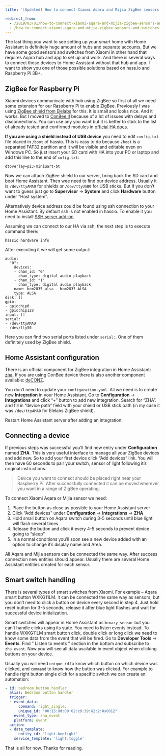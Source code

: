 ```yaml
---
title: '[Updated] How to connect Xiaomi Aqara and Mijia ZigBee sensors and switches to Home Assistant without hub'

redirect_from:
  - /2019/03/01/how-to-connect-xiaomi-aqara-and-mijia-zigbee-sensors-and-switches-to-home-assistant-without-hub
  - /how-to-connect-xiaomi-aqara-and-mijia-zigbee-sensors-and-switches-to-home-assistant-without-hub
---
```


The last thing you want to see setting up your smart home with Home Assistant is definitely huge amount of hubs and separate accounts. But we have some good sensors and switches from Xiaomi in other hand that requires Aqara hub and app to set up and work. And there is several ways to connect those devices to Home Assistant without that hub and app. I want to show you one of those possible solutions based on hass.io and Raspberry Pi 3B+.

## ZigBee for Raspberry Pi

Xiaomi devices communicate with hub using ZigBee so first of all we need some extension for our Raspberry Pi to enable ZigBee. Previously I was using [ZigBee shield from Elelabs](https://elelabs.com/products/elelabs_zigbee_shield.html) for this. It is small and looks nice. And it works. But I moved to [ConBee II](https://www.phoscon.de/en/conbee2) because of a lot of issues with delays and disconnections. You can use any you want but it is better to stick to the list of already tested and confirmed modules in [official HA docs](https://www.home-assistant.io/components/zha/).

**If you are using a shield instead of USB device** you need to edit `config.txt` file placed in `/boot` of hassio. This is easy to do because `/boot` is a separated FAT32 partition and it will be visible and editable even on Windows PC. So just insert your SD card with HA into your PC or laptop and add this line to the end of `cofig.txt`:

```
dtoverlay=pi3-miniuart-bt
```

Now we can attach ZigBee shield to our server, bring back the SD card and boot Home Assistant. Then wee need to find our device address. Usually it is `/dev/ttyAMA0` for shields or `/dev/ttyUSB0` for USB sticks. But if you don’t want to guess just go to **Supervisor** -> **System** and click **Hardware** button under “Host system”.

Alternatively device address could be found using ssh connection to your Home Assistant. By default ssh is not enabled in hassio. To enable it you need to install [SSH server add-on](https://www.home-assistant.io/addons/ssh/).

Assuming we can connect to our HA via ssh, the next step is to execute command there:

```
hassio hardware info
```

After executing it we will get some output:

```
audio:
  "0":
    devices:
    - chan_id: "0"
      chan_type: digital audio playback
    - chan_id: "1"
      chan_type: digital audio playback
    name: bcm2835_alsa - bcm2835 ALSA
    type: ALSA
disk: []
gpio:
- gpiochip0
- gpiochip128
input: []
serial:
- /dev/ttyAMA0
- /dev/ttyS0
```

Here you can find two serial ports listed under `serial:`. One of them definitely used by ZigBee shield.

<div class="adsblock">
<script async src="https://pagead2.googlesyndication.com/pagead/js/adsbygoogle.js"></script>
<ins class="adsbygoogle"
     style="display:block; text-align:center;"
     data-ad-layout="in-article"
     data-ad-format="fluid"
     data-ad-client="ca-pub-6530242109614004"
     data-ad-slot="2178866199"></ins>
<script>
     (adsbygoogle = window.adsbygoogle || []).push({});
</script>
</div>

## Home Assistant configuration

There is an official component for ZigBee integration in Home Assistant: [zha](https://www.home-assistant.io/components/zha/). If you are using ConBee device there is also another component available: [deCONZ](https://www.home-assistant.io/integrations/deconz/).

You don’t need to update your `configuration.yaml`. All we need is to create new **Integration** in your Home Assistant. Go to **Configuration** -> **Integrations** and click “+” button to add new integration. Search for “ZHA”. and fill in “device path” field with your shield or USB stick path (in my case it was `/dev/ttyAMA0` for Elelabs ZigBee shield).

Restart Home Assistant server after adding an integration.

## Connecting a device

If previous steps was successful you’ll find new entry under **Configuration** named **ZHA**. This is very useful interface to manage all your ZigBee devices and add new. So to add your first device click “Add devices” link. You will then have 60 seconds to pair your switch, sensor of light following it’s original instructions.

> Device you want to connect should be placed right near your Raspberry Pi. After successfully connected it can be moved wherever you want in a range of ZigBee operating.

To connect Xiaomi Aqara or Mijia sensor we need:

1. Place the button as close as possible to your Home Assistant server
2. Click “Add devices” under **Configuration** -> **Integrations** -> **ZHA**
3. Hold small button on Aqara switch during 3-5 seconds until blue light will flash several times
4. Release the button and click it every 4-5 seconds to prevent device going to “sleep”
5. In a normal conditions you’ll soon see a new device added with an option to change it’s display name and Area.

All Aqara and Mijia sensors can be connected the same way. After success connection new entities should appear. Usually there are several Home Assistant entities created for each sensor.

## Smart switch handling

There is several types of smart switches from Xiaomi. For example – Aqara smart button WXKG11LM. It can be connected the same way as sensors, but you don’t need to click a button on device every second in step 4. Just hold reset button for 3-5 seconds, release it after blue light flashes and wait for successful device initialization.

Smart switches will appear in Home Assistant as `binary_sensor` but you can’t handle clicks using its state. You need to listen events instead. To handle WXKG11LM smart button click, double click or long click we need to know some data from the event that will be fired. Go to **Developer Tools** -> **Events**. Find ” Listen to events ” section in the bottom and subscribe to `zha_event`. Now you will see all data available in event object when clicking buttons on your device.

Usually you will need `unique_id` to know which button on which device was clicked, and `command` to know how the button was clicked. For example to handle right button single click for a specific switch we can create an automation:

```yaml
- id: bedroom_button_handler
  alias: Bedroom button handler
  trigger:
  - event_data:
      command: right_single,
      unique_id: "00:15:8d:00:02:c9:39:62:2:0x0012"
    event_type: zha_event
    platform: event
  action:
  - data_template:
      entity_id: 'light.bedlight'
    service_template: 'light.toggle'
```

That is all for now. Thanks for reading.
